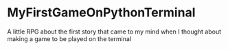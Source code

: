 # MyFirstGameOnPythonTerminal
A little RPG about the first story that came to my mind when I thought about making a game to be played on the terminal

